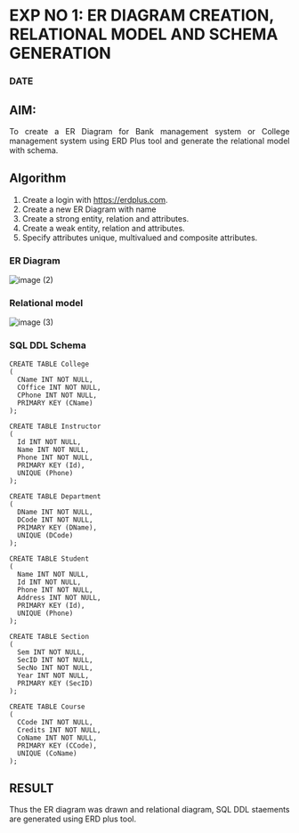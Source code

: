 # EXP NO 1: ER DIAGRAM CREATION, RELATIONAL MODEL AND SCHEMA GENERATION  
### DATE
## AIM:
<div align="justify">
   To create a ER Diagram for Bank management system or College management system using ERD Plus tool and generate the relational model with schema. 
</div>

## Algorithm
1. Create a login with https://erdplus.com.
2. Create a new ER Diagram with name
3. Create a strong entity, relation and attributes.
4. Create a weak entity, relation and attributes.
5. Specify attributes unique, multivalued and composite attributes.

### ER Diagram 
![image (2)](https://github.com/DrUmaRaniV/DBMS/assets/119291664/7720c144-8db3-4603-b774-c73e0bb763e3)



### Relational model
![image (3)](https://github.com/DrUmaRaniV/DBMS/assets/119291664/d91ed12b-03c0-4f71-911b-402e6407fb04)


### SQL DDL Schema 
```
CREATE TABLE College
(
  CName INT NOT NULL,
  COffice INT NOT NULL,
  CPhone INT NOT NULL,
  PRIMARY KEY (CName)
);

CREATE TABLE Instructor
(
  Id INT NOT NULL,
  Name INT NOT NULL,
  Phone INT NOT NULL,
  PRIMARY KEY (Id),
  UNIQUE (Phone)
);

CREATE TABLE Department
(
  DName INT NOT NULL,
  DCode INT NOT NULL,
  PRIMARY KEY (DName),
  UNIQUE (DCode)
);

CREATE TABLE Student
(
  Name INT NOT NULL,
  Id INT NOT NULL,
  Phone INT NOT NULL,
  Address INT NOT NULL,
  PRIMARY KEY (Id),
  UNIQUE (Phone)
);

CREATE TABLE Section
(
  Sem INT NOT NULL,
  SecID INT NOT NULL,
  SecNo INT NOT NULL,
  Year INT NOT NULL,
  PRIMARY KEY (SecID)
);

CREATE TABLE Course
(
  CCode INT NOT NULL,
  Credits INT NOT NULL,
  CoName INT NOT NULL,
  PRIMARY KEY (CCode),
  UNIQUE (CoName)
);
```
## RESULT 
<div align="justify">
Thus the ER diagram was drawn and relational diagram, SQL DDL staements are generated using ERD plus tool.
</div>

